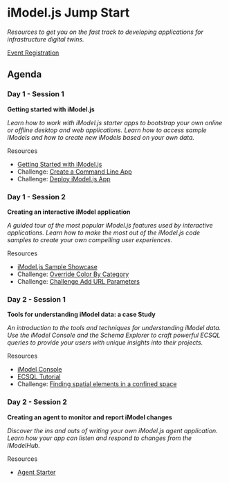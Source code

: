 # iModel.js Jump Start

*Resources to get you on the fast track to developing applications for infrastructure digital twins.*

[Event Registration](https://event.on24.com/wcc/r/2420553/611791C89EA3F242BDD030DE3F88812B/1140911)

## Agenda

### Day 1 - Session 1

**Getting started with iModel.js**

*Learn how to work with iModel.js starter apps to bootstrap your own online or offline desktop and web applications.  Learn how to access sample iModels and how to create new iModels based on your own data.*

Resources

- [Getting Started with iModel.js](https://www.imodeljs.org/getting-started/)
- Challenge: [Create a Command Line App](./challenges/challenge-commandline-app)
- Challenge: [Deploy iModel.js App](./challenges/challenge-deploy-imodeljs-app.md)

### Day 1 - Session 2

**Creating an interactive iModel application**

*A guided tour of the most popular iModel.js features used by interactive applications.  Learn how to make the most out of the iModel.js code samples to create your own compelling user experiences.*

Resources
- [iModel.js Sample Showcase](https://www.imodeljs.org/sample-showcase/)
- Challenge: [Override Color By Category](./challenges/challenge-color-by-category.md)
- Challenge: [Challenge Add URL Parameters](./challenges/challenge-add-url-params.md)

### Day 2 - Session 1

**Tools for understanding iModel data: a case Study**

*An introduction to the tools and techniques for understanding iModel data.  Use the iModel Console and the Schema Explorer to craft powerful ECSQL queries to provide your users with unique insights into their projects.*

Resources

- [iModel Console](https://imodelconsole.bentley.com/)
- [ECSQL Tutorial](https://www.imodeljs.org/learning/ecsqltutorial/)
- Challenge: [Finding spatial elements in a confined space](./challenges/challenge-imodel-console.md)

### Day 2 - Session 2

**Creating an agent to monitor and report iModel changes**

*Discover the ins and outs of writing your own iModel.js agent application.  Learn how your app can listen and respond to changes from the iModelHub.*

Resources

- [Agent Starter](https://github.com/imodeljs/agent-starter)